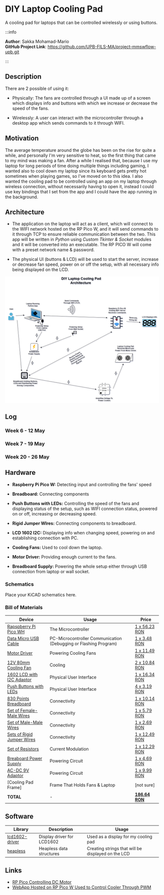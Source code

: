 # DIY Laptop Cooling Pad
A cooling pad for laptops that can be controlled wirelessly or using buttons.

:::info

**Author**: Sakka Mohamad-Mario \
**GitHub Project Link**: https://github.com/UPB-FILS-MA/project-mmswflow-upb.git

:::

## Description

There are 2 possible of using it:
* Physically: The fans are controlled through a UI made up of a screen which displays info and buttons with which we increase or decrease the speed of the fans.

* Wirelessly: A user can interact with the microcontroller through a desktop app which sends commands to it through WIFI.

## Motivation

The average temperature around the globe has been on the rise for quite a while, and personally I'm very sensitive to heat, so the first thing that came to my mind was making a fan. After a while I realised that, because I use my laptop for long periods of time doing multiple things including gaming, I wanted also to cool down my laptop since its keyboard gets pretty hot sometimes when playing games, so I've moved on to this idea. I also wanted the cooling pad to be controlled using an app on my laptop through wireless connection, without necessarily having to open it, instead I could use key bindings that I set from the app and I could have the app running in the background.

## Architecture

* The application on the laptop will act as a client, which will connect to the WIFI network hosted on the RP Pico W, and it will send commands to it through TCP to ensure reliable communication between the two. This app will be written in *Python*
  using *Custom Tkinter & Socket* modules and it will be converted into an executable. The RP PICO W will come with a preset network name & password. 

* The physical UI (buttons & LCD) will be used to start the server, increase or decrease fan speed, power on or off the setup, with all necessary info being displayed on the LCD.

![example](project_architecture.png)  

## Log

<!-- write every week your progress here -->

### Week 6 - 12 May

### Week 7 - 19 May

### Week 20 - 26 May

## Hardware

* **Raspberry Pi Pico W:** Detecting input and controlling the fans' speed

* **Breadboard:** Connecting components

* **Push Buttons with LEDs:** Controlling the speed of the fans and displaying status of the setup, such as WIFI connection status, powered on or off, increasing or decreasing speed.

* **Rigid Jumper WIres:** Connecting components to breadboard.

* **LCD 1602 I2C:** Displaying info when changing speed, powering on and establishing connection with PC.

* **Cooling Fans:** Used to cool down the laptop.

* **Motor Driver:** Providing enough current to the fans.

* **Breadboard Supply:** Powering the whole setup either through USB connection from laptop or wall socket.

### Schematics

Place your KiCAD schematics here.

### Bill of Materials

<!-- Fill out this table with all the hardware components that you might need.

The format is
```
| [Device](link://to/device) | This is used ... | [price](link://to/store) |

```

-->

| Device | Usage | Price                                                                                                                                                                                           |
|-|-|-|
| [Rapspberry Pi Pico WH](https://www.raspberrypi.com/documentation/microcontrollers/raspberry-pi-pico.html)| The Microcontroller | [1 x 56.23 RON](https://ardushop.ro/ro/home/2819-raspberry-pi-pico-wh.html?search_query=Raspberry+Pi+Pico+WH%2C+Wireless+Headers&results=1027) |
| [Data Micro USB Cable](https://static.optimusdigital.ro/31356-large_default/cablu-micro-usb-1-m-alb.jpg) | PC-Microcontroller Communication (Debugging or Flashing Program) | [1 x 3.48 RON](https://www.optimusdigital.ro/ro/cabluri-cabluri-usb/498-cablu-micro-usb-1-m-alb.html?search_query=0104210000002362&results=1) |
| [Motor Driver](https://ardushop.ro/4686-thickbox_default/l298n-punte-h-dubla-dual-h-bridge-motor-dcsteppe.jpg) | Powering Cooling Fans | [1 x 11.49 RON](https://ardushop.ro/ro/electronica/84-l298n-punte-h-dubla-dual-h-bridge-motor-dcsteppe.html?search_query=XNVELI_module-L298N&results=166) |
| [12V 80mm Cooling Fan](https://ardushop.ro/4102-thickbox_default/cooler-carcasa-80-mm.jpg) | Cooling | [2 x 10.84 RON](https://ardushop.ro/ro/home/986-cooler-carcasa-80-mm.html?search_query=ATPNWB_80mm_cooler&results=20)  |
| [1602 LCD with I2C Adaptor](https://static.optimusdigital.ro/55018-large_default/lcd-cu-interfata-i2c-si-backlight-albastru.jpg) | Physical User Interface | [1 x 16.34 RON](https://www.optimusdigital.ro/ro/optoelectronice-lcd-uri/2894-lcd-cu-interfata-i2c-si-backlight-albastru.html?search_query=LCD&results=210)  |                                                                   
| [Push Buttons with LEDs](https://ardushop.ro/836-thickbox_default/buton-mic-cu-led.jpg) | Physical User Interface | [4 x 3.19 RON](https://ardushop.ro/ro/electronica/386-buton-mic-cu-led.html?search_query=GSHRET_push-button-led-green&results=298) |
| [830 Points Breadboard](https://static.optimusdigital.ro/54847-large_default/breadboard-830-points.jpg) | Connectivity | [1 x 10.14 RON](https://ardushop.ro/ro/electronica/33-breadboard-830.html?search_query=Breadboard+830+puncte+MB-102%09&results=584) |
| [Set of Female-Male Wires](https://static.optimusdigital.ro/48492-large_default/set-fire-mama-tata-10p-30-cm.jpg) | Connectivity | [1 x 5.79 RON](https://www.optimusdigital.ro/ro/fire-fire-mufate/879-set-fire-mama-tata-10p-30-cm.html?search_query=Fire+Colorate+Mama-Tata+%2810p%2C+30+cm%29%09&results=6) |
| [Set of Male-Male Wires](https://static.optimusdigital.ro/48477-large_default/set-fire-tata-tata-10p-10-cm.jpg) | Connectivity | [1 x 2.69 RON](https://www.optimusdigital.ro/ro/fire-fire-mufate/885-set-fire-tata-tata-10p-10-cm.html?search_query=Tata-Tata&results=722) |
| [Sets of Rigid Jumper Wires](https://static.optimusdigital.ro/55063-large_default/set-de-fire-pentru-breadboard-rigide.jpg) | Connectivity | [1 x 12.49 RON](https://www.optimusdigital.ro/ro/fire-fire-nemufate/899-set-de-fire-pentru-breadboard-rigide.html?search_query=fire+rigide&results=2) |
| [Set of Resistors](https://ardushop.ro/7381-thickbox_default/set-rezistente-14w-600buc30-valori-10r-1m.jpg) | Current Modulation | [1 x 12.29 RON](https://ardushop.ro/ro/electronica/212-set-rezistente-14w-600buc30-valori-10r-1m.html?search_query=SET+rezistori+1%2F4W+600buc%2F30+valori+10R-1M%09&results=893) |
| [Breaboard Power Supply](https://static.optimusdigital.ro/50620-large_default/sursa-de-alimentare-pentru-breadboard.jpg) | Powering Circuit | [1 x 4.69 RON](https://www.optimusdigital.ro/ro/electronica-de-putere-stabilizatoare-liniare/61-sursa-de-alimentare-pentru-breadboard.html) |
| [AC-DC 9V Adaptor](https://static.optimusdigital.ro/5950-thickbox_default/alimentator-de-9-v-1-a.jpg) | Powering Circuit | [1 x 9.99 RON](https://www.optimusdigital.ro/ro/electronica-de-putere-alimentatoare-priza/264-alimentator-de-9-v-1-a.html) |
| [Cooling Pad Frame] |  Frame That Holds Fans & Laptop | [not sure] |
| **TOTAL** | - | [**186.64 RON**]() |
## Software

| Library                                                                     | Description               | Usage                                           |
|-|-|-|
| [lcd1602-driver](https://github.com/eZioPan/lcd1602-driver) | Display driver for LCD1602 | Used as a display for my cooling pad |
| [heapless](https://github.com/rust-embedded/heapless) | Heapless data structures | Creating strings that will be displayed on the LCD |

## Links

<!-- Add a few links that inspired you and that you think you will use for your project -->
* [RP Pico Controlling DC Motor](https://www.tomshardware.com/how-to/dc-motors-raspberry-pi-pico)
* [WebApp Hosted on RP Pico W Used to Control Cooler Through PWM](https://www.youtube.com/watch?v=oDCNkxCHNNQ)
